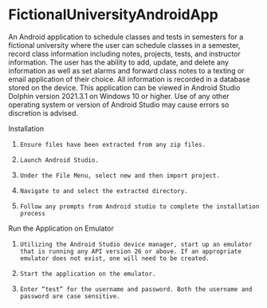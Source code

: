 # FictionalUniversityAndroidApp
An Android application to schedule classes and tests in semesters for a fictional university where the user can schedule classes in a semester, 
record class information including notes, projects, tests, and instructor information. The user has the ability to add, update, and delete any 
information as well as set alarms and forward class notes to a texting or email application of their choice. All information is recorded in a 
database stored on the device.
This application can be viewed in Android Studio Dolphin version 2021.3.1 on Windows 10 or higher. Use of any other operating system or 
version of Android Studio may cause errors so discretion is advised.

Installation
1.     Ensure files have been extracted from any zip files.
2.     Launch Android Studio.
3.     Under the File Menu, select new and then import project.
4.     Navigate to and select the extracted directory.
5.     Follow any prompts from Android studio to complete the installation process

Run the Application on Emulator
1.     Utilizing the Android Studio device manager, start up an emulator that is running any API version 26 or above. If an appropriate emulator does not exist, one will need to be created.
2.     Start the application on the emulator.
3.     Enter “test” for the username and password. Both the username and password are case sensitive.
